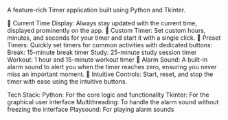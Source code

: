 A  feature-rich Timer application built using Python and Tkinter. 

🔹 Current Time Display: Always stay updated with the current time, displayed prominently on the app.
🔹 Custom Timer: Set custom hours, minutes, and seconds for your timer and start it with a single click.
🔹 Preset Timers: Quickly set timers for common activities with dedicated buttons:
 Break: 15-minute break timer
 Study: 25-minute study session timer
 Workout: 1 hour and 15-minute workout timer
🔹 Alarm Sound: A built-in alarm sound to alert you when the timer reaches zero, ensuring you never miss an important moment.
🔹 Intuitive Controls: Start, reset, and stop the timer with ease using the intuitive buttons.

Tech Stack:
 Python: For the core logic and functionality
 Tkinter: For the graphical user interface
 Multithreading: To handle the alarm sound without freezing the interface
 Playsound: For playing alarm sounds
